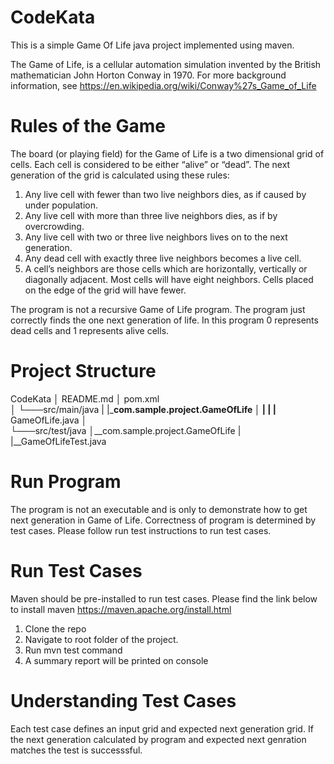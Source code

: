 # CodeKata
This is a simple Game Of Life java project implemented using maven. 

The Game of Life, is a cellular automation simulation invented by the British mathematician
John Horton Conway in 1970. For more background information, see https://en.wikipedia.org/wiki/Conway%27s_Game_of_Life

# Rules of the Game
The board (or playing field) for the Game of Life is a two dimensional grid of cells. Each cell is
considered to be either “alive” or “dead”. The next generation of the grid is calculated using
these rules:

1. Any live cell with fewer than two live neighbors dies, as if caused by under
population.
2. Any live cell with more than three live neighbors dies, as if by overcrowding.
3. Any live cell with two or three live neighbors lives on to the next generation.
4. Any dead cell with exactly three live neighbors becomes a live cell.
5. A cell’s neighbors are those cells which are horizontally, vertically or
diagonally adjacent. Most cells will have eight neighbors. Cells placed on the
edge of the grid will have fewer.

The program is not a recursive Game of Life program.
The program just correctly finds the one next generation of life. 
In this program 0 represents dead cells and 1 represents alive cells.

# Project Structure 

CodeKata
│   README.md
│   pom.xml   
│
└───src/main/java
|	|___com.sample.project.GameOfLife
│   	|
|	 	|__	GameOfLife.java
│   
└───src/test/java
    │__com.sample.project.GameOfLife
       |
       |__GameOfLifeTest.java
       
 # Run Program
  The program is not an executable and is only to demonstrate how to get next generation in Game of Life. 
  Correctness of program is determined by test cases. Please follow run test instructions to run test cases.

# Run Test Cases

Maven should be pre-installed to run test cases. Please find the link below to install maven
https://maven.apache.org/install.html

1. Clone the repo 
2. Navigate to root folder of the project.
3. Run mvn test command
4. A summary report will be printed on console


# Understanding Test Cases 

Each test case defines an input grid and expected next generation grid.
If the next generation calculated by program and expected next genration matches the test is successsful.
